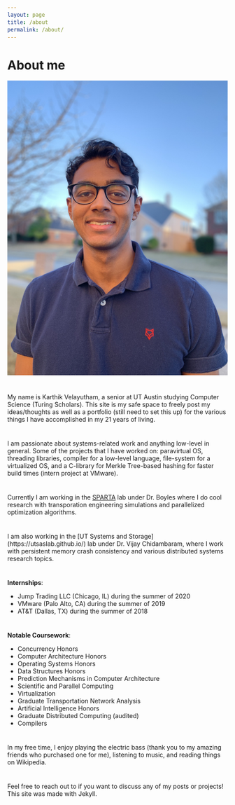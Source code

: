 ```yaml
---
layout: page
title: /about
permalink: /about/
---
```


# About me
![image](/img/profile.jpg#profile)

<hr style="height:10px; visibility:hidden;" />

My name is Karthik Velayutham, a senior at UT Austin studying Computer Science (Turing Scholars). This site is my safe space to freely post my ideas/thoughts as well as a portfolio (still need to set this up) for the various things I have accomplished in my 21 years of living. 

<hr style="height:10px; visibility:hidden;" />

I am passionate about systems-related work and anything low-level in general. Some of the projects that I have worked on: paravirtual OS, threading libraries, compiler for a low-level language, file-system for a virtualized OS, and a C-library for Merkle Tree-based hashing for faster build times (intern project at VMware).

<hr style="height:10px; visibility:hidden;" />

Currently I am working in the [SPARTA](https://github.com/spartalab) lab under Dr. Boyles where I do cool research with transporation engineering simulations and parallelized optimization algorithms. 

<hr style="height:10px; visibility:hidden;" />
I am also working in the [UT Systems and Storage](https://utsaslab.github.io/) lab under Dr. Vijay Chidambaram, where I work with persistent memory crash consistency and various distributed systems research topics. 

<hr style="height:10px; visibility:hidden;" />

**Internships**:
* Jump Trading LLC (Chicago, IL) during the summer of 2020 
* VMware (Palo Alto, CA) during the summer of 2019
* AT&T (Dallas, TX) during the summer of 2018

<hr style="height:10px; visibility:hidden;" />

**Notable Coursework**:
* Concurrency Honors
* Computer Architecture Honors
* Operating Systems Honors
* Data Structures Honors
* Prediction Mechanisms in Computer Architecture
* Scientific and Parallel Computing
* Virtualization
* Graduate Transportation Network Analysis
* Artificial Intelligence Honors
* Graduate Distributed Computing (audited)
* Compilers

<hr style="height:10px; visibility:hidden;" />
In my free time, I enjoy playing the electric bass (thank you to my amazing friends who purchased one for me), listening to music, and reading things on Wikipedia. 

<hr style="height:10px; visibility:hidden;" />

Feel free to reach out to if you want to discuss any of my posts or projects! This site was made with Jekyll.